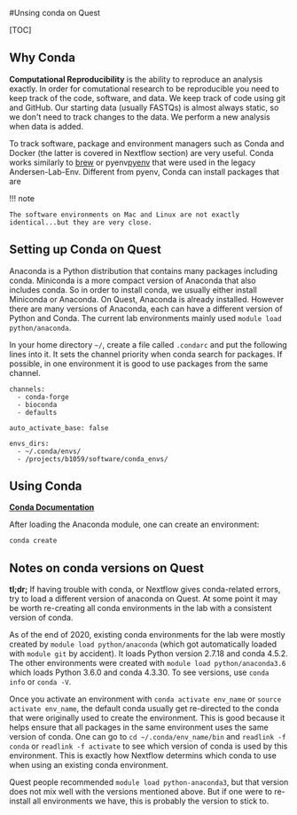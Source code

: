 #Unsing conda on Quest

[TOC]

## Why Conda

__Computational Reproducibility__ is the ability to reproduce an analysis exactly. In order for comutational research to be reproducible you need to keep track of the code, software, and data. We keep track of code using git and GitHub. Our starting data (usually FASTQs) is almost always static, so we don't need to track changes to the data. We perform a new analysis when data is added.

To track software, package and environment managers such as Conda and Docker (the latter is covered in Nextflow section) are very useful. Conda works similarly to [brew](https://brew.sh/) or pyenv[pyenv](https://github.com/pyenv/pyenv) that were used in the legacy Andersen-Lab-Env. Different from pyenv, Conda can install packages that are 

!!! note

    The software environments on Mac and Linux are not exactly identical...but they are very close.


## Setting up Conda on Quest

Anaconda is a Python distribution that contains many packages including conda. Miniconda is a more compact version of Anaconda that also includes conda. So in order to install conda, we usually either install Miniconda or Anaconda. On Quest, Anaconda is already installed. However there are many versions of Anaconda, each can have a different version of Python and Conda. The current lab environments mainly used `module load python/anaconda`.

In your home directory `~/`, create a file called `.condarc` and put the following lines into it. It sets the channel priority when conda search for packages. If possible, in one environment it is good to use packages from the same channel. 

```
channels:
  - conda-forge
  - bioconda
  - defaults
  
auto_activate_base: false

envs_dirs:
  - ~/.conda/envs/
  - /projects/b1059/software/conda_envs/
```

## Using Conda

__[Conda Documentation](https://docs.conda.io/projects/conda/en/latest/user-guide/index.html)__

After loading the Anaconda module, one can create an environment:

```
conda create
```

## Notes on conda versions on Quest

__tl;dr;__ If having trouble with conda, or Nextflow gives conda-related errors, try to load a different version of anaconda on Quest. At some point it may be worth re-creating all conda environments in the lab with a consistent version of conda. 

As of the end of 2020, existing conda environments for the lab were mostly created by `module load python/anaconda` (which got automatically loaded with `module git` by accident). It loads Python version 2.7.18 and conda 4.5.2. The other environments were created with `module load python/anaconda3.6` which loads Python 3.6.0 and conda 4.3.30. To see versions, use `conda info` or `conda -V`.

Once you activate an environment with `conda activate env_name` or `source activate env_name`, the default conda usually get re-directed to the conda that were originally used to create the environment. This is good because it helps ensure that all packages in the same environment uses the same version of conda. One can go to `cd ~/.conda/env_name/bin` and `readlink -f conda` or `readlink -f activate` to see which version of conda is used by this environment. This is exactly how Nextflow determins which conda to use when using an existing conda environment. 

Quest people recommended `module load python-anaconda3`, but that version does not mix well with the versions mentioned above. But if one were to re-install all environments we have, this is probably the version to stick to. 

